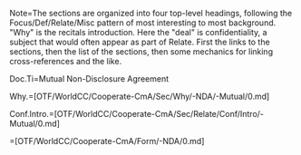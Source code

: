 Note=The sections are organized into four top-level headings, following the Focus/Def/Relate/Misc pattern of most interesting to most background.  "Why" is the recitals introduction.  Here the "deal" is confidentiality, a subject that would often appear as part of Relate.  First the links to the sections, then the list of the sections, then some mechanics for linking cross-references and the like.

Doc.Ti=Mutual Non-Disclosure Agreement

Why.=[OTF/WorldCC/Cooperate-CmA/Sec/Why/-NDA/-Mutual/0.md]

Conf.Intro.=[OTF/WorldCC/Cooperate-CmA/Sec/Relate/Conf/Intro/-Mutual/0.md]

=[OTF/WorldCC/Cooperate-CmA/Form/-NDA/0.md]